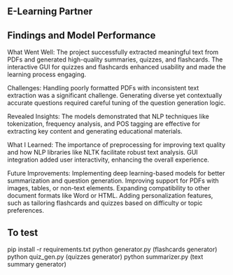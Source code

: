 ## E-Learning Partner

## Findings and Model Performance

What Went Well: The project successfully extracted meaningful text from PDFs and generated high-quality summaries, quizzes, and flashcards. The interactive GUI for quizzes and flashcards enhanced usability and made the learning process engaging.

Challenges: Handling poorly formatted PDFs with inconsistent text extraction was a significant challenge. Generating diverse yet contextually accurate questions required careful tuning of the question generation logic.

Revealed Insights: The models demonstrated that NLP techniques like tokenization, frequency analysis, and POS tagging are effective for extracting key content and generating educational materials.

What I Learned: The importance of preprocessing for improving text quality and how NLP libraries like NLTK facilitate robust text analysis. GUI integration added user interactivity, enhancing the overall experience.

Future Improvements:
Implementing deep learning-based models for better summarization and question generation.
Improving support for PDFs with images, tables, or non-text elements.
Expanding compatibility to other document formats like Word or HTML.
Adding personalization features, such as tailoring flashcards and quizzes based on difficulty or topic preferences.


## To test

pip install -r requirements.txt
python generator.py (flashcards generator)
python quiz_gen.py (quizzes generator)
python summarizer.py (text summary generator)